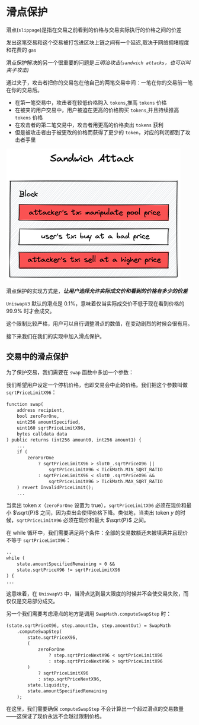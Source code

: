 # 滑点保护

滑点(`slippage`)是指在交易之前看到的价格与交易实际执行的价格之间的价差

发出这笔交易和这个交易被打包进区块上链之间有一个延迟,取决于网络拥堵程度和花费的 `gas`

滑点保护解决的另一个很重要的问题是*三明治攻击(`sandwich attacks`，也可以叫夹子攻击)*

通过夹子，攻击者把你的交易包在他自己的两笔交易中间：一笔在你的交易前一笔在你的交易后。

- 在第一笔交易中，攻击者在较低价格购入 `tokens`,推高 `tokens` 价格
- 在被夹的用户交易中，用户被迫在更高的价格购买 `tokens`,并且持续推高 `tokens` 价格
- 在攻击者的第二笔交易中，攻击者用更高的价格卖出 `tokens` 获利
- 但是被攻击者由于被更改的价格而获得了更少的 `token`，对应的利润都到了攻击者手里

![Sandwich attack](../images/milestone_3/sandwich_attack.png)

滑点保护的实现方式是，**_让用户选择允许实际成交价和看到的价格有多少的价差_**

`UniswapV3` 默认的滑点是 0.1%，意味着仅当实际成交价不低于现在看到价格的 99.9% 时才会成交。

这个限制比较严格，用户可以自行调整滑点的数值，在变动剧烈的时候会很有用。

接下来我们在我们的实现中加入滑点保护。

## 交易中的滑点保护

为了保护交易，我们需要在 `swap` 函数中多加一个参数：

我们希望用户设定一个停机价格，也即交易会中止的价格。我们把这个参数叫做 `sqrtPriceLimitX96`：

```solidity
function swap(
    address recipient,
    bool zeroForOne,
    uint256 amountSpecified,
    uint160 sqrtPriceLimitX96,
    bytes calldata data
) public returns (int256 amount0, int256 amount1) {
    ...
    if (
        zeroForOne
            ? sqrtPriceLimitX96 > slot0_.sqrtPriceX96 ||
                sqrtPriceLimitX96 < TickMath.MIN_SQRT_RATIO
            : sqrtPriceLimitX96 < slot0_.sqrtPriceX96 &&
                sqrtPriceLimitX96 > TickMath.MAX_SQRT_RATIO
    ) revert InvalidPriceLimit();
    ...
```

当卖出 token $x$（`zeroForOne` 设置为 true），`sqrtPriceLimitX96` 必须在现价和最小 $\sqrt{P}$ 之间，因为卖出会使得价格下降。类似地，当卖出 token $y$ 的时候，`sqrtPriceLimitX96` 必须在现价和最大 $\sqrt{P}$ 之间。

在 while 循环中，我们需要满足两个条件：全部的交易数额还未被填满并且现价不等于 `sqrtPriceLimtX96`： 

```solidity
..
while (
    state.amountSpecifiedRemaining > 0 &&
    state.sqrtPriceX96 != sqrtPriceLimitX96
) {
...
```

这意味着，在 `UniswapV3` 中，当滑点达到最大限度的时候并不会使交易失败，而仅仅是交易部分成交。

另一个我们需要考虑滑点的地方是调用 `SwapMath.computeSwapStep` 时：

```solidity
(state.sqrtPriceX96, step.amountIn, step.amountOut) = SwapMath
    .computeSwapStep(
        state.sqrtPriceX96,
        (
            zeroForOne
                ? step.sqrtPriceNextX96 < sqrtPriceLimitX96
                : step.sqrtPriceNextX96 > sqrtPriceLimitX96
        )
            ? sqrtPriceLimitX96
            : step.sqrtPriceNextX96,
        state.liquidity,
        state.amountSpecifiedRemaining
    );
```

在这里，我们需要确保 `computeSwapStep` 不会计算出一个超过滑点的交易数量——这保证了现价永远不会越过限制价格。
